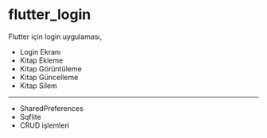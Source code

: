 # flutter_login

Flutter için login uygulaması,

- Login Ekranı
- Kitap Ekleme
- Kitap Görüntüleme
- Kitap Güncelleme 
- Kitap Silem
---
- SharedPreferences
- Sqflite
- CRUD işlemleri




